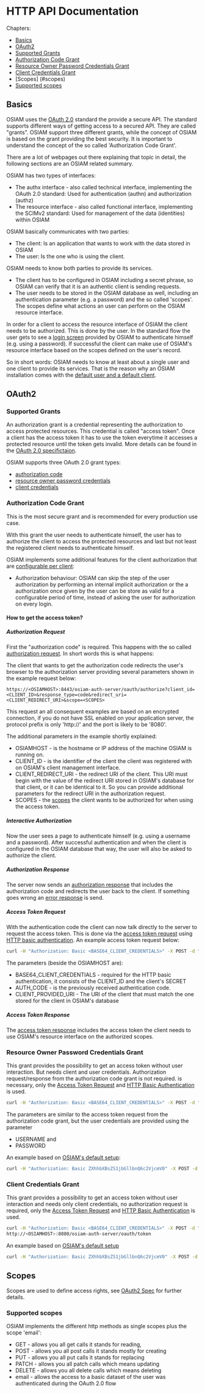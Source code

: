 # HTTP API Documentation

Chapters:
- [Basics](#basics)
- [OAuth2](#oauth2)
 - [Supported Grants](#supported-grants)
 - [Authorization Code Grant](#authorization-code-grant)
 - [Resource Owner Password Credentials Grant](#resource-owner-password-credentials-grant)
 - [Client Credentials Grant](#client-credentials-grant)
- [Scopes] (#scopes)
 - [Supported scopes](#supported-scopes)

## Basics

OSIAM uses the [OAuth 2.0](http://tools.ietf.org/html/rfc6749) standard the provide a secure API. The standard supports different ways of getting access to a secured API. They are called "grants". OSIAM support three different grants, while the concept of OSIAM is based on the grant providing the best security. It is important to understand the concept of the so called 'Authorization Code Grant'.

There are a lot of webpages out there explaining that topic in detail, the following sections are an OSIAM related summary.

OSIAM has two types of interfaces:
* The authx interface - also called technical interface, implementing the OAuth 2.0 standard: Used for authentication (authn) and authorization (authz)
* The resource interface - also called functional interface, implementing the SCIMv2 standard: Used for management of the data (identities) within OSIAM

OSIAM basically communicates with two parties:
* The client: Is an application that wants to work with the data stored in OSIAM
* The user: Is the one who is using the client.

OSIAM needs to know both parties to provide its services.
* The client has to be configured in OSIAM including a secret phrase, so OSIAM can verify that it is an authentic client is sending requests.
* The user needs to be stored in the OSIAM database as well, including an authentication parameter (e.g. a password) and the so called 'scopes'. The scopes define what actions an user can perform on the OSIAM resource interface.

In order for a client to access the resource interface of OSIAM the client needs to be authorized. This is done by the user. In the standard flow the user gets to see a [login screen](https://github.com/osiam/server/blob/master/auth-server/defaultConfiguration/auth-server/templates/web/login.html) provided by OSIAM to authenticate himself (e.g. using a password). If successful the client can make use of OSIAM's resource interface based on the scopes defined on the user's record.

So in short words: OSIAM needs to know at least about a single user and one client to provide its services. That is the reason why an OSIAM installation comes with the [default user and a default client](detailed_reference_installation.md#default-setup).

## OAuth2

### Supported Grants

An authorization grant is a credential representing the authorization to access protected resources. This credential is called "access token". Once a client has the access token it has to use the token everytime it accesses a protected resource until the token gets invalid.
More details can be found in the [OAuth 2.0 specifictaion](http://tools.ietf.org/html/rfc6749#section-1.3).

OSIAM supports three OAuth 2.0 grant types:
* [authorization code](#authorization-code-grant)
* [resource owner password credentials](#resource-owner-password-credentials-grant)
* [client credentials](#client-credentials-grant)

### Authorization Code Grant
This is the most secure grant and is recommended for every production use case.

With this grant the user needs to authenticate himself, the user has to authorize the client to access the protected resources and last but not least the registered client needs to authenticate himself.

OSIAM implements some additional features for the client authorization that are [configurable per client](#client-management):
* Authorization behaviour: OSIAM can skip the step of the user authorization by performing an internal implicit authorization or the a authorization once given by the user can be store as valid for a configurable period of time, instead of asking the user for authorization on every login.

#### How to get the access token?

##### Authorization Request
First the "authorization code" is required. This happens with the so called [authorization request](http://tools.ietf.org/html/rfc6749#section-4.1.1). In short words this is what happens:

The client that wants to get the authorization code redirects the user's browser to the authorization server providing several parameters shown in the example request below:

```http
https://<OSIAMHOST>:8443/osiam-auth-server/oauth/authorize?client_id=<CLIENT_ID>&response_type=code&redirect_uri=<CLIENT_REDIRECT_URI>&scope=<SCOPES>
```

This request an all consequent examples are based on an encrypted connection, if you do not have SSL enabled on your application server, the protocol prefix is only 'http://' and the port is likely to be '8080'.

The additional parameters in the example shortly explained:
* OSIAMHOST - is the hostname or IP address of the machine OSIAM is running on.
* CLIENT_ID - is the identifier of the client the client was registered with on OSIAM's client management interface.
* CLIENT_REDIRECT_URI - the redirect URI of the client. This URI must begin with the value of the redirect URI stored in OSIAM's database for that client, or it can be identical to it. So you can provide additional parameters for the redirect URI in the authorization request.
* SCOPES - the [scopes](#scopes) the client wants to be authorized for when using the access token.

##### Interactive Authorization
Now the user sees a page to authenticate himself (e.g. using a username and a password). After successful authentication and when the client is configured in the OSIAM database that way, the user will also be asked to authorize the client.

##### Authorization Response
The server now sends an [authorization response](http://tools.ietf.org/html/rfc6749#section-4.1.2) that includes the authorization code and redirects the user back to the client. If something goes wrong an [error response](http://tools.ietf.org/html/rfc6749#section-4.1.2.1) is send.

##### Access Token Request
With the authentication code the client can now talk directly to the server to request the access token. This is done via the [access token request](http://tools.ietf.org/html/rfc6749#section-4.1.3) using
[HTTP basic authentication](http://tools.ietf.org/html/rfc2617). An example access token request below:

```sh
curl -H "Authorization: Basic <BASE64_CLIENT_CREDENTIALS>" -X POST -d "code=<AUTH_CODE>&grant_type=authorization_code&redirect_uri=<CLIENT_PROVIDED_URI>" http://<OSIAMHOST>:8080/osiam-auth-server/oauth/token
```

The parameters (beside the OSIAMHOST are):
* BASE64_CLIENT_CREDENTIALS - required for the HTTP basic authentication, it consists of the CLIENT_ID and the client's SECRET
* AUTH_CODE - is the previously received authentication code.
* CLIENT_PROVIDED_URI - The URI of the client that must match the one stored for the client in OSIAM's database

##### Access Token Response
The [access token response](http://tools.ietf.org/html/rfc6749#section-4.1.4) includes the access token the client needs to use OSIAM's resource interface on the authorized scopes.

### Resource Owner Password Credentials Grant
This grant provides the possibility to get an access token without user interaction. But needs client and user credentials.
Authorization request/response from the authorization code grant is not required. is necessary, only the [Access Token Request](http://tools.ietf.org/html/rfc6749#section-4.3.2) and [HTTP Basic Authentication](http://tools.ietf.org/html/rfc2617) is used.

```sh
curl -H "Authorization: Basic <BASE64_CLIENT_CREDENTIALS>" -X POST -d "grant_type=password&username=<USERNAME>&password=<PASSWORD>&scope=<SCOPES>" http://<OSIAMHOST>:8080/osiam-auth-server/oauth/token
```

The parameters are similar to the access token request from the authorization code grant, but the user credentials are provided using the parameter
* USERNAME and
* PASSWORD

An example based on [OSIAM's default setup](detailed_reference_installation.md#default-setup):

```sh
curl -H "Authorization: Basic ZXhhbXBsZS1jbGllbnQ6c2VjcmV0" -X POST -d "grant_type=password&username=admin&password=koala&scope=GET POST PUT PATCH DELETE" http://localhost:8080/osiam-auth-server/oauth/token
```

### Client Credentials Grant
This grant provides a possibility to get an access token without user interaction and needs only client credentials, no authorization request is required, only the [Access Token Request](http://tools.ietf.org/html/rfc6749#section-4.4.2) and [HTTP Basic Authentication](http://tools.ietf.org/html/rfc2617) is used.

```sh
curl -H "Authorization: Basic <BASE64_CLIENT_CREDENTIALS>" -X POST -d "grant_type=client_credentials&scope=<SCOPES>"
http://<OSIAMHOST>:8080/osiam-auth-server/oauth/token
```

An example based on [OSIAM's default setup](detailed_reference_installation.md#default-setup)

```sh
curl -H "Authorization: Basic ZXhhbXBsZS1jbGllbnQ6c2VjcmV0" -X POST -d "grant_type=client_credentials&scope=GET POST PUT PATCH DELETE" http://localhost:8080/osiam-auth-server/oauth/token
```

## Scopes

Scopes are used to define access rights, see [OAuth2 Spec](http://tools.ietf.org/html/draft-ietf-oauth-v2-31#section-1.4) for further details.

### Supported scopes

OSIAM implements the different http methods as single scopes plus the scope 'email':

* GET - allows you all get calls it stands for reading,
* POST - allows you all post calls it stands mostly for creating
* PUT - allows you all put calls it stands for replacing
* PATCH - allows you all patch calls which means updating
* DELETE - allows you all delete calls which means deleting
* email - allows the access to a basic dataset of the user was authenticated during the OAuth 2.0 flow
